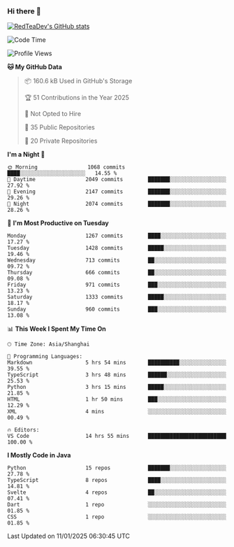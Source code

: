 ### Hi there 👋

<!--
**RedTeaDev/RedTeaDev** is a ✨ _special_ ✨ repository because its `README.md` (this file) appears on your GitHub profile.

Here are some ideas to get you started:

- 🔭 I’m currently working on ...
- 🌱 I’m currently learning ...
- 👯 I’m looking to collaborate on ...
- 🤔 I’m looking for help with ...
- 💬 Ask me about ...
- 📫 How to reach me: ...
- 😄 Pronouns: ...
- ⚡ Fun fact: ...
-->

<!--
[![wakatime](https://wakatime.com/badge/user/6b101ed0-04c0-4490-9283-eb61f2efff96.svg)](https://wakatime.com/@6b101ed0-04c0-4490-9283-eb61f2efff96)
!-->

[![RedTeaDev's GitHub stats](https://github-readme-stats.vercel.app/api?username=RedTeaDev\&include_all_commits=true)](https://github.com/anuraghazra/github-readme-stats)
<!--
[![willianrod's wakatime stats](https://github-readme-stats.vercel.app/api/wakatime?username=RedTeaDev)](https://github.com/anuraghazra/github-readme-stats)
!-->
<!--START_SECTION:waka-->
![Code Time](http://img.shields.io/badge/Code%20Time-2%2C927%20hrs%2048%20mins-blue)

![Profile Views](http://img.shields.io/badge/Profile%20Views-3-blue)

**🐱 My GitHub Data** 

> 📦 160.6 kB Used in GitHub's Storage 
 > 
> 🏆 51 Contributions in the Year 2025
 > 
> 🚫 Not Opted to Hire
 > 
> 📜 35 Public Repositories 
 > 
> 🔑 20 Private Repositories 
 > 
**I'm a Night 🦉** 

```text
🌞 Morning                1068 commits        ████░░░░░░░░░░░░░░░░░░░░░   14.55 % 
🌆 Daytime                2049 commits        ███████░░░░░░░░░░░░░░░░░░   27.92 % 
🌃 Evening                2147 commits        ███████░░░░░░░░░░░░░░░░░░   29.26 % 
🌙 Night                  2074 commits        ███████░░░░░░░░░░░░░░░░░░   28.26 % 
```
📅 **I'm Most Productive on Tuesday** 

```text
Monday                   1267 commits        ████░░░░░░░░░░░░░░░░░░░░░   17.27 % 
Tuesday                  1428 commits        █████░░░░░░░░░░░░░░░░░░░░   19.46 % 
Wednesday                713 commits         ██░░░░░░░░░░░░░░░░░░░░░░░   09.72 % 
Thursday                 666 commits         ██░░░░░░░░░░░░░░░░░░░░░░░   09.08 % 
Friday                   971 commits         ███░░░░░░░░░░░░░░░░░░░░░░   13.23 % 
Saturday                 1333 commits        █████░░░░░░░░░░░░░░░░░░░░   18.17 % 
Sunday                   960 commits         ███░░░░░░░░░░░░░░░░░░░░░░   13.08 % 
```


📊 **This Week I Spent My Time On** 

```text
🕑︎ Time Zone: Asia/Shanghai

💬 Programming Languages: 
Markdown                 5 hrs 54 mins       ██████████░░░░░░░░░░░░░░░   39.55 % 
TypeScript               3 hrs 48 mins       ██████░░░░░░░░░░░░░░░░░░░   25.53 % 
Python                   3 hrs 15 mins       █████░░░░░░░░░░░░░░░░░░░░   21.85 % 
HTML                     1 hr 50 mins        ███░░░░░░░░░░░░░░░░░░░░░░   12.29 % 
XML                      4 mins              ░░░░░░░░░░░░░░░░░░░░░░░░░   00.49 % 

🔥 Editors: 
VS Code                  14 hrs 55 mins      █████████████████████████   100.00 % 
```

**I Mostly Code in Java** 

```text
Python                   15 repos            ███████░░░░░░░░░░░░░░░░░░   27.78 % 
TypeScript               8 repos             ████░░░░░░░░░░░░░░░░░░░░░   14.81 % 
Svelte                   4 repos             ██░░░░░░░░░░░░░░░░░░░░░░░   07.41 % 
Dart                     1 repo              ░░░░░░░░░░░░░░░░░░░░░░░░░   01.85 % 
CSS                      1 repo              ░░░░░░░░░░░░░░░░░░░░░░░░░   01.85 % 
```




 Last Updated on 11/01/2025 06:30:45 UTC
<!--END_SECTION:waka-->


